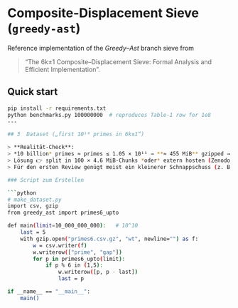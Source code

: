 # Composite-Displacement Sieve (`greedy-ast`)

Reference implementation of the *Greedy–Ast* branch sieve from  
> “The 6k±1 Composite–Displacement Sieve: Formal Analysis and Efficient Implementation”.

## Quick start
```bash
pip install -r requirements.txt
python benchmarks.py 100000000  # reproduces Table-1 row for 1e8
---

## 3  Dataset („first 10¹⁰ primes in 6k±1“)

> **Realität-Check**:  
> *10 billion* primes ≈ primes ≤ 1.05 × 10¹¹ → **≈ 455 MiB** gzipped → GitHub-Limit überschritten.  
> Lösung 👉 split in 100 × 4.6 MiB-Chunks *oder* extern hosten (Zenodo, Figshare, G-Drive).  
> Für den ersten Review genügt meist ein kleinerer Schnappschuss (z. B. alle ≤ 10⁹).

### Script zum Erstellen

```python
# make_dataset.py
import csv, gzip
from greedy_ast import primes6_upto

def main(limit=10_000_000_000):   # 10^10
    last = 5
    with gzip.open("primes6.csv.gz", "wt", newline="") as f:
        w = csv.writer(f)
        w.writerow(["prime", "gap"])
        for p in primes6_upto(limit):
            if p % 6 in (1,5):
                w.writerow([p, p - last])
                last = p

if __name__ == "__main__":
    main()
